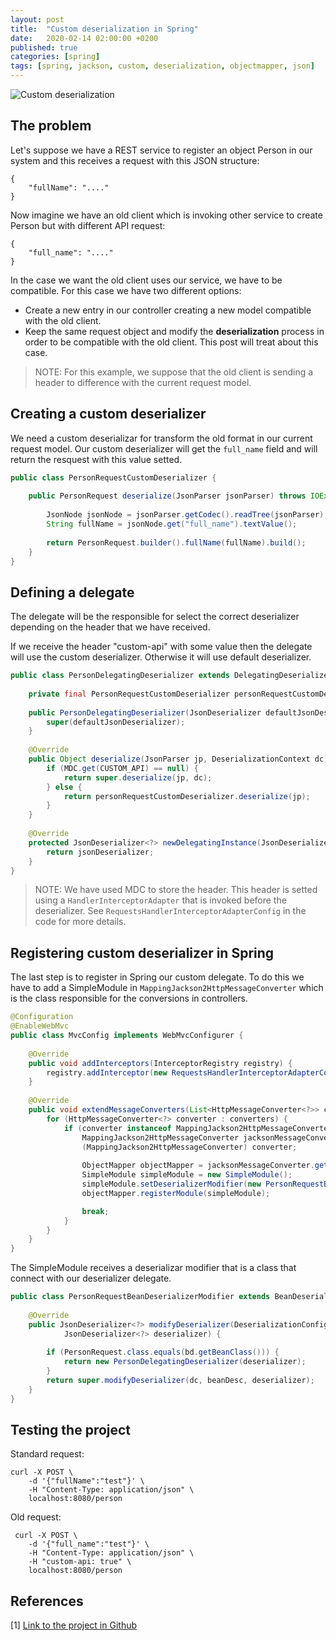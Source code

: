 ```yaml
---
layout: post
title:  "Custom deserialization in Spring"
date:   2020-02-14 02:00:00 +0200
published: true
categories: [spring]
tags: [spring, jackson, custom, deserialization, objectmapper, json]
---
```


![Custom deserialization](https://raw.githubusercontent.com/frandorado/frandorado.github.io/master/static/img/_posts/custom-deserialization-deserialization-spring/custom-deserialization.png "Custom deserialization")

## The problem

Let's suppose we have a REST service to register an object Person in our system and this receives a request with this JSON structure:

```
{
    "fullName": "...."
}

```

Now imagine we have an old client which is invoking other service to create Person but with different API request:

```
{
    "full_name": "...."
}

```

In the case we want the old client uses our service, we have to be compatible. For this case we have two different options:

* Create a new entry in our controller creating a new model compatible with the old client.
* Keep the same request object and modify the **deserialization** process in order to be compatible with the old client. This post will treat about this case.

> NOTE: For this example, we suppose that the old client is sending a header to difference with the current request model.

## Creating a custom deserializer

We need a custom deserializar for transform the old format in our current request model. Our custom deserializer will get the `full_name` field and will return the resquest with this value setted.

```java
public class PersonRequestCustomDeserializer {
    
    public PersonRequest deserialize(JsonParser jsonParser) throws IOException {
        
        JsonNode jsonNode = jsonParser.getCodec().readTree(jsonParser);
        String fullName = jsonNode.get("full_name").textValue();
        
        return PersonRequest.builder().fullName(fullName).build();
    }
}
```

## Defining a delegate

The delegate will be the responsible for select the correct deserializer depending on the header that we have received. 

If we receive the header "custom-api" with some value then the delegate will use the custom deserializer. Otherwise it will use default deserializer.

```java
public class PersonDelegatingDeserializer extends DelegatingDeserializer {
    
    private final PersonRequestCustomDeserializer personRequestCustomDeserializer = new PersonRequestCustomDeserializer();
    
    public PersonDelegatingDeserializer(JsonDeserializer defaultJsonDeserializer) {
        super(defaultJsonDeserializer);
    }
    
    @Override
    public Object deserialize(JsonParser jp, DeserializationContext dc) throws IOException {
        if (MDC.get(CUSTOM_API) == null) {
            return super.deserialize(jp, dc);
        } else {
            return personRequestCustomDeserializer.deserialize(jp);
        }
    }
    
    @Override
    protected JsonDeserializer<?> newDelegatingInstance(JsonDeserializer<?> jsonDeserializer) {
        return jsonDeserializer;
    }
}
```

> NOTE: We have used MDC to store the header. This header is setted using a `HandlerInterceptorAdapter` that is invoked before the deserializer. See `RequestsHandlerInterceptorAdapterConfig` in the code for more details.

## Registering custom deserializer in Spring

The last step is to register in Spring our custom delegate. To do this we have to add a SimpleModule in `MappingJackson2HttpMessageConverter` which is the class responsible for the conversions in controllers.

```java
@Configuration
@EnableWebMvc
public class MvcConfig implements WebMvcConfigurer {
    
    @Override
    public void addInterceptors(InterceptorRegistry registry) {
        registry.addInterceptor(new RequestsHandlerInterceptorAdapterConfig());
    }
    
    @Override
    public void extendMessageConverters(List<HttpMessageConverter<?>> converters) {
        for (HttpMessageConverter<?> converter : converters) {
            if (converter instanceof MappingJackson2HttpMessageConverter) {
                MappingJackson2HttpMessageConverter jacksonMessageConverter = 
                (MappingJackson2HttpMessageConverter) converter;
                
                ObjectMapper objectMapper = jacksonMessageConverter.getObjectMapper();
                SimpleModule simpleModule = new SimpleModule();
                simpleModule.setDeserializerModifier(new PersonRequestBeanDeserializerModifier());
                objectMapper.registerModule(simpleModule);

                break;
            }
        }
    }
}
```

The SimpleModule receives a deserializar modifier that is a class that connect with our deserializer delegate.

```java
public class PersonRequestBeanDeserializerModifier extends BeanDeserializerModifier {
    
    @Override
    public JsonDeserializer<?> modifyDeserializer(DeserializationConfig dc, BeanDescription bd,
            JsonDeserializer<?> deserializer) {
                
        if (PersonRequest.class.equals(bd.getBeanClass())) {
            return new PersonDelegatingDeserializer(deserializer);
        }
        return super.modifyDeserializer(dc, beanDesc, deserializer);
    }
}
```

## Testing the project

Standard request:

```
curl -X POST \
    -d '{"fullName":"test"}' \
    -H "Content-Type: application/json" \
    localhost:8080/person
```

Old request:

```
 curl -X POST \
    -d '{"full_name":"test"}' \
    -H "Content-Type: application/json" \
    -H "custom-api: true" \
    localhost:8080/person
```

## References

[1] [Link to the project in Github](https://github.com/frandorado/spring-projects/tree/master/spring-custom-serializer-deserializer)

